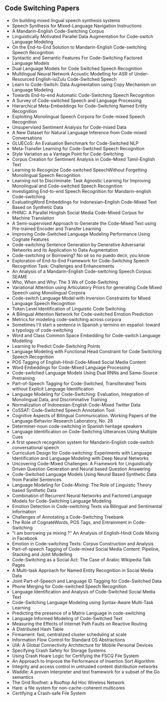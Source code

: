 <h2>Code Switching Papers </h2>



<ul>

                             

 <li><a target="_blank" href="https://github.com/manjunath5496/Code-Switching-Papers/blob/master/cw(1).pdf" style="text-decoration:none;">On building mixed lingual speech synthesis systems</a></li>

 <li><a target="_blank" href="https://github.com/manjunath5496/Code-Switching-Papers/blob/master/cw(2).pdf" style="text-decoration:none;">Speech Synthesis for Mixed-Language Navigation Instructions</a></li>

<li><a target="_blank" href="https://github.com/manjunath5496/Code-Switching-Papers/blob/master/cw(3).pdf" style="text-decoration:none;">A Mandarin-English Code-Switching Corpus</a></li>
 <li><a target="_blank" href="https://github.com/manjunath5496/Code-Switching-Papers/blob/master/cw(4).pdf" style="text-decoration:none;">Linguistically Motivated Parallel Data Augmentation for Code-switch Language Modeling</a></li>                              
<li><a target="_blank" href="https://github.com/manjunath5496/Code-Switching-Papers/blob/master/cw(5).pdf" style="text-decoration:none;">On the End-to-End Solution to Mandarin-English Code-switching Speech Recognition</a></li>
<li><a target="_blank" href="https://github.com/manjunath5496/Code-Switching-Papers/blob/master/cw(6).pdf" style="text-decoration:none;">Syntactic and Semantic Features For
Code-Switching Factored Language Models</a></li>
 <li><a target="_blank" href="https://github.com/manjunath5496/Code-Switching-Papers/blob/master/cw(7).pdf" style="text-decoration:none;">Dual Language Models for
Code Switched Speech Recognition</a></li>

 <li><a target="_blank" href="https://github.com/manjunath5496/Code-Switching-Papers/blob/master/cw(8).pdf" style="text-decoration:none;"> Multilingual Neural Network Acoustic Modelling for ASR of Under-Resourced English-isiZulu Code-Switched Speech </a></li>
   <li><a target="_blank" href="https://github.com/manjunath5496/Code-Switching-Papers/blob/master/cw(9).pdf" style="text-decoration:none;">Learn to Code-Switch: Data Augmentation using Copy Mechanism on Language Modeling</a></li>
  
   
 <li><a target="_blank" href="https://github.com/manjunath5496/Code-Switching-Papers/blob/master/cw(10).pdf" style="text-decoration:none;">Towards End-to-end Automatic Code-Switching Speech Recognition </a></li>                              
<li><a target="_blank" href="https://github.com/manjunath5496/Code-Switching-Papers/blob/master/cw(11).pdf" style="text-decoration:none;">A Survey of Code-switched Speech and Language Processing</a></li>
<li><a target="_blank" href="https://github.com/manjunath5496/Code-Switching-Papers/blob/master/cw(12).pdf" style="text-decoration:none;">Hierarchical Meta-Embeddings for Code-Switching Named Entity Recognition</a></li>
<li><a target="_blank" href="https://github.com/manjunath5496/Code-Switching-Papers/blob/master/cw(13).pdf" style="text-decoration:none;">Exploiting Monolingual Speech Corpora for Code-mixed Speech Recognition</a></li>

<li><a target="_blank" href="https://github.com/manjunath5496/Code-Switching-Papers/blob/master/cw(14).pdf" style="text-decoration:none;">Unsupervised Sentiment Analysis for Code-mixed Data</a></li>
                              
<li><a target="_blank" href="https://github.com/manjunath5496/Code-Switching-Papers/blob/master/cw(15).pdf" style="text-decoration:none;">A New Dataset for Natural Language Inference from Code-mixed Conversations</a></li>

<li><a target="_blank" href="https://github.com/manjunath5496/Code-Switching-Papers/blob/master/cw(16).pdf" style="text-decoration:none;">GLUECoS: An Evaluation Benchmark for Code-Switched NLP</a></li>

  <li><a target="_blank" href="https://github.com/manjunath5496/Code-Switching-Papers/blob/master/cw(17).pdf" style="text-decoration:none;">Meta-Transfer Learning for Code-Switched Speech Recognition</a></li>   
  
<li><a target="_blank" href="https://github.com/manjunath5496/Code-Switching-Papers/blob/master/cw(18).pdf" style="text-decoration:none;">Style Variation as a Vantage Point for Code-Switching</a></li> 

  
<li><a target="_blank" href="https://github.com/manjunath5496/Code-Switching-Papers/blob/master/cw(19).pdf" style="text-decoration:none;">Corpus Creation for Sentiment Analysis in Code-Mixed Tamil-English Text</a></li> 

<li><a target="_blank" href="https://github.com/manjunath5496/Code-Switching-Papers/blob/master/cw(20).pdf" style="text-decoration:none;">Learning to Recognize Code-switched SpeechWithout Forgetting Monolingual Speech Recognition</a></li>

<li><a target="_blank" href="https://github.com/manjunath5496/Code-Switching-Papers/blob/master/cw(21).pdf" style="text-decoration:none;">Learning not to Discriminate: Task Agnostic Learning for Improving Monolingual and Code-switched Speech Recognition</a></li>
<li><a target="_blank" href="https://github.com/manjunath5496/Code-Switching-Papers/blob/master/cw(22).pdf" style="text-decoration:none;">Investigating End-to-end Speech Recognition for Mandarin-english Code-switching</a></li> 
 <li><a target="_blank" href="https://github.com/manjunath5496/Code-Switching-Papers/blob/master/cw(23).pdf" style="text-decoration:none;">EvaluatingWord Embeddings for Indonesian–English Code-Mixed Text Based on Synthetic Data</a></li> 
 

   <li><a target="_blank" href="https://github.com/manjunath5496/Code-Switching-Papers/blob/master/cw(24).pdf" style="text-decoration:none;">PHINC: A Parallel Hinglish Social Media Code-Mixed Corpus for Machine Translation</a></li>
 
   <li><a target="_blank" href="https://github.com/manjunath5496/Code-Switching-Papers/blob/master/cw(25).pdf" style="text-decoration:none;">A Semi-supervised Approach to Generate the Code-Mixed Text using Pre-trained Encoder and Transfer Learning</a></li>                              
 <li><a target="_blank" href="https://github.com/manjunath5496/Code-Switching-Papers/blob/master/cw(26).pdf" style="text-decoration:none;">Improving Code-Switched Language Modeling Performance Using Cognate Features</a></li>
 <li><a target="_blank" href="https://github.com/manjunath5496/Code-Switching-Papers/blob/master/cw(27).pdf" style="text-decoration:none;">Code-switching Sentence Generation by Generative Adversarial Networks and its Application to Data Augmentation</a></li>
   
 
   <li><a target="_blank" href="https://github.com/manjunath5496/Code-Switching-Papers/blob/master/cw(28).pdf" style="text-decoration:none;">Code-switching or Borrowing? No sé so no puedo decir, you know</a></li>
 
   <li><a target="_blank" href="https://github.com/manjunath5496/Code-Switching-Papers/blob/master/cw(29).pdf" style="text-decoration:none;">Exploration of End-to-End Framework for Code-Switching Speech Recognition Task: Challenges and Enhancements </a></li>                              

  <li><a target="_blank" href="https://github.com/manjunath5496/Code-Switching-Papers/blob/master/cw(30).pdf" style="text-decoration:none;">An Analysis of a Mandarin-English Code-switching Speech Corpus: SEAME</a></li>
 
   <li><a target="_blank" href="https://github.com/manjunath5496/Code-Switching-Papers/blob/master/cw(31).pdf" style="text-decoration:none;">Who, When and Why: The 3 Ws of Code-Switching</a></li> 
    <li><a target="_blank" href="https://github.com/manjunath5496/Code-Switching-Papers/blob/master/cw(32).pdf" style="text-decoration:none;">Variational Attention using Articulatory Priors for generating Code Mixed Speech using Monolingual Corpora</a></li> 

   <li><a target="_blank" href="https://github.com/manjunath5496/Code-Switching-Papers/blob/master/cw(33).pdf" style="text-decoration:none;">Code-switch Language Model with Inversion Constraints for Mixed Language Speech Recognition</a></li>                              

  <li><a target="_blank" href="https://github.com/manjunath5496/Code-Switching-Papers/blob/master/cw(34).pdf" style="text-decoration:none;">Token Level Identification of Linguistic Code Switching</a></li> 
 
  <li><a target="_blank" href="https://github.com/manjunath5496/Code-Switching-Papers/blob/master/cw(35).pdf" style="text-decoration:none;">A Bilingual Attention Network for Code-switched Emotion Prediction</a></li> 

  <li><a target="_blank" href="https://github.com/manjunath5496/Code-Switching-Papers/blob/master/cw(36).pdf" style="text-decoration:none;">Metrics for modeling code-switching across corpora</a></li> 
 
<li><a target="_blank" href="https://github.com/manjunath5496/Code-Switching-Papers/blob/master/cw(37).pdf" style="text-decoration:none;">Sometimes I'll start a sentence in Spanish y termino en español: toward a typology of code-switching</a></li>
 <li><a target="_blank" href="https://github.com/manjunath5496/Code-Switching-Papers/blob/master/cw(38).pdf" style="text-decoration:none;">Word and Class Common Space Embedding for Code-switch Language Modelling</a></li>
<li><a target="_blank" href="https://github.com/manjunath5496/Code-Switching-Papers/blob/master/cw(39).pdf" style="text-decoration:none;">Learning to Predict Code-Switching Points</a></li>
 <li><a target="_blank" href="https://github.com/manjunath5496/Code-Switching-Papers/blob/master/cw(40).pdf" style="text-decoration:none;">Language Modeling with Functional Head Constraint for Code Switching Speech Recognition</a></li>                              
<li><a target="_blank" href="https://github.com/manjunath5496/Code-Switching-Papers/blob/master/cw(41).pdf" style="text-decoration:none;">POS Tagging of English-Hindi Code-Mixed Social Media Content</a></li>
<li><a target="_blank" href="https://github.com/manjunath5496/Code-Switching-Papers/blob/master/cw(42).pdf" style="text-decoration:none;">Word Embeddings for Code-Mixed Language Processing</a></li>
 
  <li><a target="_blank" href="https://github.com/manjunath5496/Code-Switching-Papers/blob/master/cw(43).pdf" style="text-decoration:none;">Code-switched Language Models
Using Dual RNNs and Same-Source Pretraining</a></li>
 <li><a target="_blank" href="https://github.com/manjunath5496/Code-Switching-Papers/blob/master/cw(44).pdf" style="text-decoration:none;">Part-of-Speech Tagging for Code-Switched, Transliterated Texts without Explicit Language Identification</a></li>
   <li><a target="_blank" href="https://github.com/manjunath5496/Code-Switching-Papers/blob/master/cw(45).pdf" style="text-decoration:none;">Language Modeling for Code-Switching: Evaluation, Integration of Monolingual Data, and Discriminative Training</a></li>  
   
<li><a target="_blank" href="https://github.com/manjunath5496/Code-Switching-Papers/blob/master/cw(46).pdf" style="text-decoration:none;">Normalization of Indonesian-English Code-Mixed Twitter Data</a></li> 
                             
<li><a target="_blank" href="https://github.com/manjunath5496/Code-Switching-Papers/blob/master/cw(47).pdf" style="text-decoration:none;">CoSSAT: Code-Switched Speech Annotation Tool</a></li>
<li><a target="_blank" href="https://github.com/manjunath5496/Code-Switching-Papers/blob/master/cw(48).pdf" style="text-decoration:none;">Cognitive Aspects of Bilingual Communication. Working Papers of the Language Behavior Research Laboratory, No. 28</a></li>

<li><a target="_blank" href="https://github.com/manjunath5496/Code-Switching-Papers/blob/master/cw(49).pdf" style="text-decoration:none;">Determiner-noun code-switching in Spanish heritage speakers</a></li>
                              
<li><a target="_blank" href="https://github.com/manjunath5496/Code-Switching-Papers/blob/master/cw(50).pdf" style="text-decoration:none;">Language Identification on Code-Switching Utterances Using Multiple Cues</a></li>
<li><a target="_blank" href="https://github.com/manjunath5496/Code-Switching-Papers/blob/master/cw(51).pdf" style="text-decoration:none;">A first speech recognition system for Mandarin-English code-switch conversational speech</a></li>
<li><a target="_blank" href="https://github.com/manjunath5496/Code-Switching-Papers/blob/master/cw(52).pdf" style="text-decoration:none;">Curriculum Design for Code-switching: Experiments with Language Identification and Language Modeling with Deep Neural Networks</a></li>

<li><a target="_blank" href="https://github.com/manjunath5496/Code-Switching-Papers/blob/master/cw(53).pdf" style="text-decoration:none;">Uncovering Code-Mixed Challenges: A Framework for Linguistically Driven Question Generation and Neural based Question Answering</a></li>
 
<li><a target="_blank" href="https://github.com/manjunath5496/Code-Switching-Papers/blob/master/cw(54).pdf" style="text-decoration:none;">Code-Switched Language Models
Using Neural Based Synthetic Data from Parallel Sentences </a></li>

<li><a target="_blank" href="https://github.com/manjunath5496/Code-Switching-Papers/blob/master/cw(55).pdf" style="text-decoration:none;">Language Modeling for Code-Mixing:
The Role of Linguistic Theory based Synthetic Data</a></li>
 
  <li><a target="_blank" href="https://github.com/manjunath5496/Code-Switching-Papers/blob/master/cw(56).pdf" style="text-decoration:none;">Combination of Recurrent Neural Networks and Factored Language Models for Code-Switching Language Modeling </a></li>                              

  <li><a target="_blank" href="https://github.com/manjunath5496/Code-Switching-Papers/blob/master/cw(57).pdf" style="text-decoration:none;">Emotion Detection in Code-switching Texts via Bilingual and Sentimental Information</a></li>
 
   <li><a target="_blank" href="https://github.com/manjunath5496/Code-Switching-Papers/blob/master/cw(58).pdf" style="text-decoration:none;">Challenges of Annotating a Code-Switching Treebank</a></li>
    <li><a target="_blank" href="https://github.com/manjunath5496/Code-Switching-Papers/blob/master/cw(59).pdf" style="text-decoration:none;">The Role of CognateWords, POS Tags, and Entrainment in Code-Switching</a></li>
 
  <li><a target="_blank" href="https://github.com/manjunath5496/Code-Switching-Papers/blob/master/cw(60).pdf" style="text-decoration:none;">"I am borrowing ya mixing ?"
An Analysis of English-Hindi Code Mixing in Facebook</a></li>
 
   <li><a target="_blank" href="https://github.com/manjunath5496/Code-Switching-Papers/blob/master/cw(61).pdf" style="text-decoration:none;">Emotion in Code-switching Texts: Corpus Construction and Analysis</a></li>
 
   <li><a target="_blank" href="https://github.com/manjunath5496/Code-Switching-Papers/blob/master/cw(62).pdf" style="text-decoration:none;">Part-of-speech Tagging of Code-mixed Social Media Content: Pipeline, Stacking and Joint Modelling</a></li>
 
   <li><a target="_blank" href="https://github.com/manjunath5496/Code-Switching-Papers/blob/master/cw(63).pdf" style="text-decoration:none;">Code-Switching as a Social Act:
The Case of Arabic Wikipedia Talk Pages</a></li>                              

  <li><a target="_blank" href="https://github.com/manjunath5496/Code-Switching-Papers/blob/master/cw(64).pdf" style="text-decoration:none;">A Multi-task Approach for Named Entity Recognition in Social Media Data</a></li>
 
   <li><a target="_blank" href="https://github.com/manjunath5496/Code-Switching-Papers/blob/master/cw(65).pdf" style="text-decoration:none;">Joint Part-of-Speech and Language ID Tagging for Code-Switched Data </a></li> 

   <li><a target="_blank" href="https://github.com/manjunath5496/Code-Switching-Papers/blob/master/cw(66).pdf" style="text-decoration:none;">Phone Merging for Code-switched Speech Recognition</a></li> 
 
   <li><a target="_blank" href="https://github.com/manjunath5496/Code-Switching-Papers/blob/master/cw(67).pdf" style="text-decoration:none;">Language Identification and Analysis of Code-Switched Social Media Text</a></li>                              

  <li><a target="_blank" href="https://github.com/manjunath5496/Code-Switching-Papers/blob/master/cw(68).pdf" style="text-decoration:none;">Code-Switching Language Modeling using Syntax-Aware Multi-Task Learning</a></li> 
 
  
   <li><a target="_blank" href="https://github.com/manjunath5496/Code-Switching-Papers/blob/master/cw(69).pdf" style="text-decoration:none;">Predicting the presence of a Matrix Language in code-switching</a></li>                              

  <li><a target="_blank" href="https://github.com/manjunath5496/Code-Switching-Papers/blob/master/cw(70).pdf" style="text-decoration:none;">Language Informed Modeling of Code-Switched Text</a></li> 
  
 
 <li><a target="_blank" href="https://github.com/manjunath5496/Code-Switching-Papers/blob/master/cw(71).pdf" style="text-decoration:none;">Measuring the Effects of Internet Path Faults on
Reactive Routing</a></li>
 
 <li><a target="_blank" href="https://github.com/manjunath5496/Code-Switching-Papers/blob/master/cw(72).pdf" style="text-decoration:none;">A Distributed Hash Table</a></li> 
 
 
 <li><a target="_blank" href="https://github.com/manjunath5496/Code-Switching-Papers/blob/master/cw(73).pdf" style="text-decoration:none;">Firmament: fast, centralized cluster scheduling at scale</a></li>
  <li><a target="_blank" href="https://github.com/manjunath5496/Code-Switching-Papers/blob/master/cw(74).pdf" style="text-decoration:none;">Information Flow Control for Standard OS Abstractions</a></li>
    <li><a target="_blank" href="https://github.com/manjunath5496/Code-Switching-Papers/blob/master/cw(75).pdf" style="text-decoration:none;">UIA: A Global Connectivity Architecture
for Mobile Personal Devices</a></li>                        
<li><a target="_blank" href="https://github.com/manjunath5496/Code-Switching-Papers/blob/master/cw(76).pdf" style="text-decoration:none;">Specifying Crash Safety for Storage Systems</a></li>

 <li><a target="_blank" href="https://github.com/manjunath5496/Code-Switching-Papers/blob/master/cw(77).pdf" style="text-decoration:none;">Using Crash Hoare Logic for Certifying the FSCQ File System</a></li> 
 
 
 <li><a target="_blank" href="https://github.com/manjunath5496/Code-Switching-Papers/blob/master/cw(78).pdf" style="text-decoration:none;">An Approach to Improve the Performance
of Insertion Sort Algorithm</a></li>
  <li><a target="_blank" href="https://github.com/manjunath5496/Code-Switching-Papers/blob/master/cw(79).pdf" style="text-decoration:none;">Integrity and access control in untrusted content distribution networks</a></li>


 <li><a target="_blank" href="https://github.com/manjunath5496/Code-Switching-Papers/blob/master/cw(80).pdf" style="text-decoration:none;">Waddle: A proven interpreter and test framework
for a subset of the Go semantics</a></li> 
 
 
 <li><a target="_blank" href="https://github.com/manjunath5496/Code-Switching-Papers/blob/master/cw(81).pdf" style="text-decoration:none;">The Grid Roofnet:
a Rooftop Ad Hoc Wireless Network</a></li>
  <li><a target="_blank" href="https://github.com/manjunath5496/Code-Switching-Papers/blob/master/cw(82).pdf" style="text-decoration:none;">Hare: a file system for non-cache-coherent multicores</a></li>

 <li><a target="_blank" href="https://github.com/manjunath5496/Code-Switching-Papers/blob/master/cw(83).pdf" style="text-decoration:none;">Certifying a Crash-safe File System</a></li>
  </ul>
